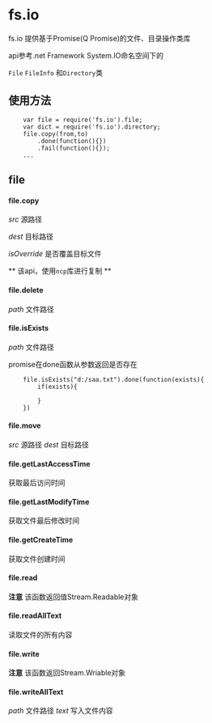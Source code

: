 fs.io
=====================
fs.io 提供基于Promise(Q Promise)的文件、目录操作类库

api参考.net Framework System.IO命名空间下的

`File` `FileInfo` 和`Directory`类

## 使用方法 ##

```
	var file = require('fs.io').file;
	var dict = require('fs.io').directory;
	file.copy(from,to)
		.done(function(){})
		.fail(function(){});
	...
```

## file ##

#### file.copy ####
*src*  源路径

*dest* 目标路径

*isOverride* 是否覆盖目标文件

** 该api，使用`ncp`库进行复制 **

#### file.delete ####

*path* 文件路径

#### file.isExists ####

*path* 文件路径

promise在done函数从参数返回是否存在

```
	file.isExists("d:/saa.txt").done(function(exists){
		if(exists){

		}
	})
```

#### file.move ####

*src* 源路径
*dest* 目标路径


#### file.getLastAccessTime ####

获取最后访问时间

#### file.getLastModifyTime ####

获取文件最后修改时间

#### file.getCreateTime  ####

获取文件创建时间

#### file.read ####

**注意**
该函数返回值Stream.Readable对象

#### file.readAllText #### 

读取文件的所有内容

#### file.write ####

**注意**
该函数返回Stream.Wriable对象

#### file.writeAllText ####

*path* 文件路径
*text* 写入文件内容



